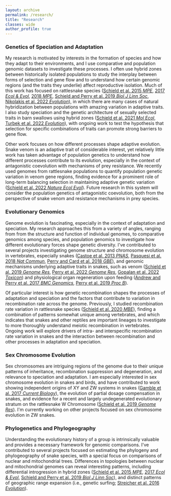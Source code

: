 ```yaml
---
layout: archive
permalink: /research/
title: "Research"
classes: wide
author_profile: true
---
```


### Genetics of Speciation and Adaptation

My research is motivated by interests in the formation of species and how they adapt to their environments, and I use comparative and population genomic datasets to investigate these processes. I often use hybrid zones between historically isolated populations to study the interplay between forms of selection and gene flow and to understand how certain genomic regions (and the traits they underlie) affect reproductive isolation. Much of this work has focused on rattlesnake species ([Schield et al. 2015 *MPE*](https://drewschield.github.io/pubs/2015SchieldMPE.pdf), [2017 *Ecol & Evol*](https://drewschield.github.io/pubs/2017SchieldEcolEvol.pdf), [2018 *MPE*](https://drewschield.github.io/pubs/Schield2018MPEv2.pdf), [Schield and Perry et al. 2019 *Biol J Linn Soc*](https://drewschield.github.io/pubs/SchieldPerry2019BiolJLinnSoc.pdf), [Nikolakis et al. 2022 *Evolution*](https://drewschield.github.io/pubs/Nikolakis2022Evolution.pdf)), in which there are many cases of natural hybridization between populations with amazing variation in adaptive traits. I also study speciation and the genetic architecture of sexually selected traits in barn swallows using hybrid zones ([Schield et al. 2021 *Mol Ecol*](https://drewschield.github.io/pubs/Schield2021MolEcol.pdf), [Turbek et al. 2022 *Evolution*](https://drewschield.github.io/pubs/Turbek2022Evolution.pdf)), with ongoing work to test the hypothesis that selection for specific combinations of traits can promote strong barriers to gene flow.

Other work focuses on how different processes shape adaptive evolution. Snake venom is an adaptive trait of considerable interest, yet relatively little work has taken advantage of population genetics to understand how different processes contribute to its evolution, especially in the context of antagonistic coevolution with mechanisms of prey resistance. We recently used genomes from rattlesnake populations to quantify population genetic variation in venom gene regions, finding evidence for a prominent role of long-term balancing selection in maintaining adaptive genetic variation ([Schield et al. 2022 *Nature Ecol Evol*]( https://drewschield.github.io/pubs/Schield2022NatureEE.pdf)). Future research in this system will consider the population genetics of antagonistic coevolution, both from the perspective of snake venom and resistance mechanisms in prey species.

### Evolutionary Genomics

Genome evolution is fascinating, especially in the context of adaptation and speciation. My research approaches this from a variety of angles, ranging from from the structure and function of individual genomes, to comparative genomics among species, and population genomics to investigate how different evolutionary forces shape genetic diversity. I've contributed to several projects investigating genome structure and chromosome evolution in vertebrates, especially snakes ([Castoe et al. 2013 *PNAS*](https://drewschield.github.io/pubs/2013CastoePNAS.pdf), [Pasquesi et al. 2018 *Nat Commun*](https://drewschield.github.io/pubs/Pasquesi2018NatureCommun.pdf), [Perry and Card et al. 2018 *GBE*](https://drewschield.github.io/pubs/Perry2018GBE.pdf)), and genomic mechanisms underlying adaptive traits in snakes, such as venom ([Schield et al. 2019 *Genome Res*](https://drewschield.github.io/pubs/Schield2019GenomeRes.pdf), [Perry et al. 2022 *Genome Res*](https://drewschield.github.io/pubs/Perry2022GenomeRes.pdf), [Gopalan et al. 2022 *Toxicon*](https://drewschield.github.io/pubs/Gopalan2022Toxicon.pdf)) and physiological organ regeneration upon feeding ([Andrew and Perry et al. 2017 *BMC Genomics*](https://drewschield.github.io/pubs/2017AndrewBMCGenomics.pdf), [Perry et al. 2019 *Proc B*](https://drewschield.github.io/pubs/Perry2019ProcB.pdf)).<br>

Of particular interest is how genetic recombination shapes the processes of adaptation and speciation and the factors that contribute to variation in recombination rate across the genome. Previously, I studied recombination rate variation in rattlesnake species ([Schield et al. 2020 *MBE*](https://drewschield.github.io/pubs/Schield2020_MBE_format.pdf)), finding a combination of patterns somewhat unique among vertebrates, and which indicates that snakes and other reptiles are important lineages to investigate to more thoroughly understand meiotic recombination in vertebrates. Ongoing work will explore drivers of intra- and interspecific recombination rate variation in snakes and the interaction between recombination and other processes in adaptation and speciation.

### Sex Chromosome Evolution

<!-- <img style="float: left;" src="{{ https://drewschield.github.io }}{{ https://drewschield.github.io }}/images/sexchrom_exp.png" alt="" width="300"/> -->
Sex chromosomes are intriguing regions of the genome due to their unique patterns of inheritance, recombination suppression and degeneration, and relevance to speciation and adaptation. I am especially interested in sex chromosome evolution in snakes and birds, and have contributed to work showing independent origins of XY and ZW systems in snakes ([Gamble et al. 2017 *Current Biology*](https://drewschield.github.io/pubs/Gamble2017CurrentBiol.pdf)), the evolution of partial dosage compensation in snakes, and evidence for a recent and largely undegenerated evolutionary stratum on the rattlesnake W Chromosome ([Schield et al. 2019 *Genome Res*](https://drewschield.github.io/pubs/Schield2019GenomeRes.pdf)). I'm currently working on other projects focused on sex chromosome evolution in ZW snakes.<br>

### Phylogenetics and Phylogeography

<!-- ![image-right]({{ https://drewschield.github.io }}{{ https://drewschield.github.io }}/images/scut_tree.png =400x){: .align-right} -->
<!-- <img style="float: right;" src="{{ https://drewschield.github.io }}{{ https://drewschield.github.io }}/images/scut_tree.png" alt="" width="400"/> -->
Understanding the evolutionary history of a group is intrinsically valuable and provides a necessary framework for genomic comparisons. I've contributed to several projects focused on estimating the phylogeny and phylogeography of snake species, with a special focus on comparisons of nuclear and mitochondrial trees. Differences in topologies between nuclear and mitochondrial genomes can reveal interesting patterns, including differential introgression in hybrid zones ([Schield et al. 2015 *MPE*](https://drewschield.github.io/pubs/2015SchieldMPE.pdf), [2017 *Ecol & Evol*](https://drewschield.github.io/pubs/2017SchieldEcolEvol.pdf), [Schield and Perry et al. 2019 *Biol J Linn Soc*](https://drewschield.github.io/pubs/SchieldPerry2019BiolJLinnSoc.pdf)), and distinct patterns of geographic range expansion (i.e., genetic surfing; [Streicher et al. 2016 *Evolution*](https://drewschield.github.io/pubs/2016StreicherEvolution.pdf)).
